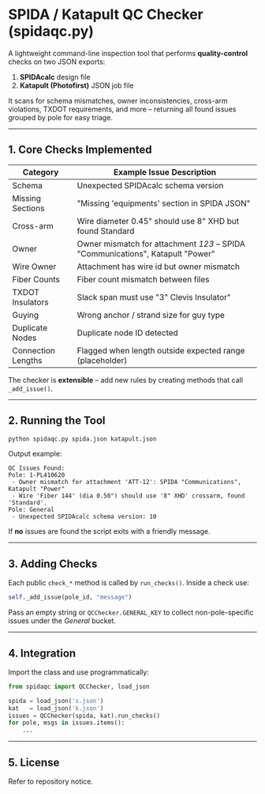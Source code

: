 # SPIDA / Katapult QC Checker (spidaqc.py)

A lightweight command-line inspection tool that performs **quality-control** checks on two JSON exports:

1. **SPIDAcalc** design file
2. **Katapult (Photofirst)** JSON job file

It scans for schema mismatches, owner inconsistencies, cross-arm violations, TXDOT requirements, and more – returning all found issues grouped by pole for easy triage.

---

## 1.  Core Checks Implemented

| Category | Example Issue Description |
| -------- | ------------------------- |
| Schema | Unexpected SPIDAcalc schema version |
| Missing Sections | "Missing 'equipments' section in SPIDA JSON" |
| Cross-arm | Wire diameter 0.45" should use 8" XHD but found Standard |
| Owner | Owner mismatch for attachment *123* – SPIDA "Communications", Katapult "Power" |
| Wire Owner | Attachment has wire id but owner mismatch |
| Fiber Counts | Fiber count mismatch between files |
| TXDOT Insulators | Slack span must use "3" Clevis Insulator" |
| Guying | Wrong anchor / strand size for guy type |
| Duplicate Nodes | Duplicate node ID detected |
| Connection Lengths | Flagged when length outside expected range (placeholder) |

The checker is **extensible** – add new rules by creating methods that call `_add_issue()`.

---

## 2.  Running the Tool

```bash
python spidaqc.py spida.json katapult.json
```

Output example:

```
QC Issues Found:
Pole: 1-PL410620
 - Owner mismatch for attachment 'ATT-12': SPIDA "Communications", Katapult "Power"
 - Wire 'Fiber 144' (dia 0.50") should use '8" XHD' crossarm, found 'Standard'.
Pole: General
 - Unexpected SPIDAcalc schema version: 10
```

If **no** issues are found the script exits with a friendly message.

---

## 3.  Adding Checks

Each public `check_*` method is called by `run_checks()`.  Inside a check use:

```python
self._add_issue(pole_id, "message")
```

Pass an empty string or `QCChecker.GENERAL_KEY` to collect non-pole-specific issues under the *General* bucket.

---

## 4.  Integration

Import the class and use programmatically:

```python
from spidaqc import QCChecker, load_json

spida = load_json('s.json')
kat   = load_json('k.json')
issues = QCChecker(spida, kat).run_checks()
for pole, msgs in issues.items():
    ...
```

---

## 5.  License

Refer to repository notice. 